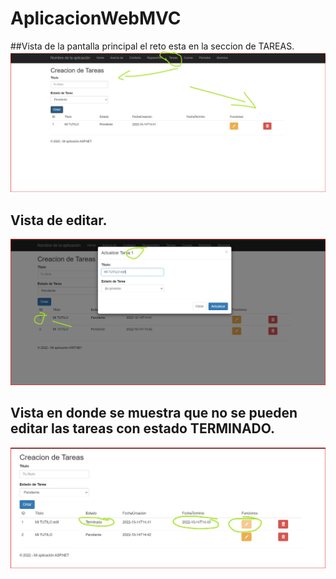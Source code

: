 # AplicacionWebMVC
##Vista de la pantalla principal el reto esta en la seccion de TAREAS.
![](https://github.com/FapCod/AplicacionWebMVC/blob/main/principal.jpg)
## Vista de editar.
![](https://github.com/FapCod/AplicacionWebMVC/blob/main/editar.jpg)
## Vista en donde se muestra que no se pueden editar las tareas con estado TERMINADO.
![](https://github.com/FapCod/AplicacionWebMVC/blob/main/terminada.jpg)
